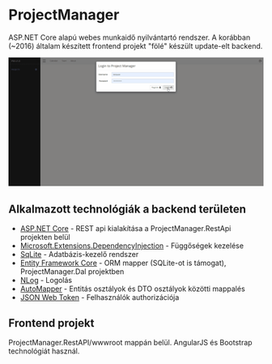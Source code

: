 # ProjectManager
ASP.NET Core alapú webes munkaidő nyilvántartó rendszer. A korábban (~2016) általam készített frontend projekt "fölé" készült update-elt backend.
 
![App image](https://raw.githubusercontent.com/gaaaron/ProjectManager/master/project_manager.gif)

## Alkalmazott technológiák a backend területen

* [ASP.NET Core](https://docs.microsoft.com/en-us/aspnet/core/?view=aspnetcore-3.1) - REST api kialakítása a ProjectManager.RestApi projekten belül
* [Microsoft.Extensions.DependencyInjection](https://docs.microsoft.com/en-us/aspnet/core/fundamentals/dependency-injection?view=aspnetcore-3.1/) - Függőségek kezelése
* [SqLite](https://www.sqlite.org/index.html/) - Adatbázis-kezelő rendszer
* [Entity Framework Core](https://docs.microsoft.com/en-us/ef/) - ORM mapper (SQLite-ot is támogat), ProjectManager.Dal projektben
* [NLog](https://nlog-project.org/) - Logolás
* [AutoMapper](https://github.com/AutoMapper/AutoMapper/) - Entitás osztályok és DTO osztályok közötti mappalés
* [JSON Web Token](https://jwt.io/introduction/) - Felhasználók authorizációja

## Frontend projekt

ProjectManager.RestAPI/wwwroot mappán belül. AngularJS és Bootstrap technológiát használ.
